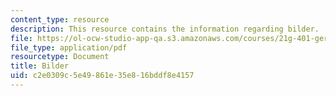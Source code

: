```yaml
---
content_type: resource
description: This resource contains the information regarding bilder.
file: https://ol-ocw-studio-app-qa.s3.amazonaws.com/courses/21g-401-german-i-fall-2008/c2e0309c5e49861e35e816bddf8e4157_MIT21G_401F08_bilder_rf.pdf
file_type: application/pdf
resourcetype: Document
title: Bilder
uid: c2e0309c-5e49-861e-35e8-16bddf8e4157
---
```

